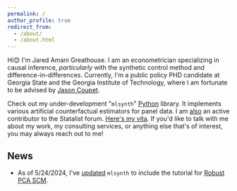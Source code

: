```yaml
---
permalink: /
author_profile: true
redirect_from: 
  - /about/
  - /about.html
---
```


Hi😊 I'm Jared Amani Greathouse. I am an econometrician specializing in causal inference, *particularly* with the synthetic control method and difference-in-differences. Currently, I'm a public policy PHD candidate at Georgia State and the Georgia Institute of Technology, where I am fortunate to be advised by [Jason Coupet](https://aysps.gsu.edu/profile/jason-coupet/).

Check out my under-development "```mlsynth```" [Python](https://github.com/jgreathouse9/mlsynth) library. It implements various artificial counterfactual estimators for panel data. I am [also](https://www.statalist.org/forums/member/51320-jared-greathouse) an active contributor to the Statalist forum. [Here's my vita](http://jgreathouse9.github.io/files/VitaWeb.pdf). If you'd like to talk with me about my work, my consulting services, or anything else that's of interest, you may always reach out to me!

## News
- As of 5/24/2024, I've [updated](https://github.com/jgreathouse9/mlsynth/blob/main/Vignettes/RPCA/RPCAVignette.md) ```mlsynth``` to include the tutorial for [Robust PCA SCM](https://arxiv.org/abs/2108.12542).
